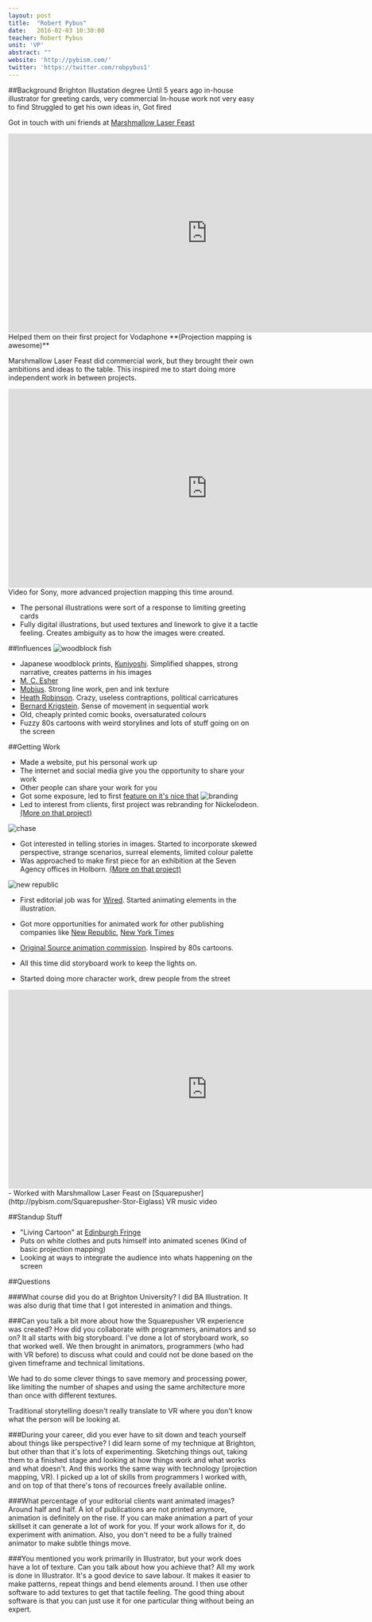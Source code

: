 ```yaml
---
layout: post
title:  "Robert Pybus"
date:   2016-02-03 10:30:00
teacher: Robert Pybus
unit: 'VP'
abstract: ""
website: 'http://pybism.com/'
twitter: 'https://twitter.com/robpybus1'
---
```


##Background
Brighton Illustation degree
Until 5 years ago in-house illustrator for greeting cards, very commercial
In-house work not very easy to find
Struggled to get his own ideas in, Got fired

Got in touch with uni friends at [Marshmallow Laser Feast](http://marshmallowlaserfeast.com/)

<iframe src="https://player.vimeo.com/video/26001848?title=0&byline=0&portrait=0" width="800" height="400" frameborder="0" webkitallowfullscreen mozallowfullscreen allowfullscreen></iframe>
Helped them on their first project for Vodaphone **(Projection mapping is awesome)**

Marshmallow Laser Feast did commercial work, but they brought their own ambitions and ideas to the table. This inspired me to start doing more independent work in between projects.

<iframe src="https://player.vimeo.com/video/34021153" width="800" height="400" frameborder="0" webkitallowfullscreen mozallowfullscreen allowfullscreen></iframe>
Video for Sony, more advanced projection mapping this time around.

- The personal illustrations were sort of a response to limiting greeting cards
- Fully digital illustrations, but used textures and linework to give it a tactle feeling. Creates ambiguity as to how the images were created.

##Influences
![woodblock fish](http://www.vam.ac.uk/users/sites/default/files/e.10605-1886_27_1000.jpg)

- Japanese woodblock prints, [Kuniyoshi](https://en.wikipedia.org/wiki/Utagawa_Kuniyoshi). Simplified shappes, strong narrative, creates patterns in his images
- [M. C. Esher](https://en.wikipedia.org/wiki/M._C._Escher)
- [Mobius](https://en.wikipedia.org/wiki/Jean_Giraud). Strong line work, pen and ink texture
- [Heath Robinson](https://en.wikipedia.org/wiki/W._Heath_Robinson). Crazy, useless contraptions, political carricatures
- [Bernard Krigstein](https://en.wikipedia.org/wiki/Bernard_Krigstein). Sense of movement in sequential work
- Old, cheaply printed comic books, oversaturated colours
- Fuzzy 80s cartoons with weird storylines and lots of stuff going on on the screen

##Getting Work
- Made a website, put his personal work up
- The internet and social media give you the opportunity to share your work
- Other people can share your work for you
- Got some exposure, led to first [feature on it's nice that](http://www.itsnicethat.com/articles/rob-pybus)
![branding](http://payload179.cargocollective.com/1/1/45142/5892441/Screen%20shot%202013-06-27%20at%2021.15.41_o.png)
- Led to interest from clients, first project was rebranding for Nickelodeon. [(More on that project)](http://pybism.com/Nickelodeon)

![chase](http://payload153.cargocollective.com/1/1/45142/5361694/Chase_web_o.jpg)

- Got interested in telling stories in images. Started to incorporate skewed perspective, strange scenarios, surreal elements, limited colour palette
- Was approached to make first piece for an exhibition at the Seven Agency offices in Holborn. [(More on that project)](http://pybism.com/7x7-exhibition)

![new republic](http://payload307.cargocollective.com/1/1/45142/8448365/master-comp_03qt.gif)
- First editorial job was for [Wired](http://pybism.com/Wired-Magazine). Started animating elements in the illustration.
- Got more  opportunities for animated work for other publishing companies like [New Republic](http://pybism.com/New-Republic-Magazine), [New York Times](http://pybism.com/New-York-Times)

- [Original Source animation commission](http://pybism.com/Original-Source). Inspired by 80s cartoons.
- All this time did storyboard work to keep the lights on.
- Started doing more character work, drew people from the street

<iframe width="800" height="400" src="https://www.youtube.com/embed/6Olt-ZtV_CE" frameborder="0" allowfullscreen></iframe>
- Worked with Marshmallow Laser Feast on [Squarepusher](http://pybism.com/Squarepusher-Stor-Eiglass) VR music video

##Standup Stuff

- "Living Cartoon" at [Edinburgh Fringe](http://www.heroesoffringe.com/show.asp?ShowID=3422)
- Puts on white clothes and puts himself into animated scenes (Kind of basic projection mapping)
- Looking at ways to integrate the audience into whats happening on the screen

##Questions

###What course did you do at Brighton University? 
I did BA Illustration. It was also durig that time that I got interested in animation and things.

###Can you talk a bit more about how the Squarepusher VR experience was created? How did you collaborate with programmers, animators and so on? 
It all starts with big storyboard. I've done a lot of storyboard work, so that worked well. We then brought in animators, programmers (who had with VR before) to discuss what could and could not be done based on the given timeframe and technical limitations.

We had to do some clever things to save memory and processing power, like limiting the number of shapes and using the same architecture more than once with different textures.

Traditional storytelling doesn't really translate to VR where you don't know what the person will be looking at.

###During your career, did you ever have to sit down and teach yourself about things like perspective?
I did learn some of my technique at Brighton, but other than that it's lots of experimenting. Sketching things out, taking them to a finished stage and looking at how things work and what works and what doesn't.
And this works the same way with technology (projection mapping, VR). I picked up a lot of skills from programmers I worked with, and on top of that there's tons of recources freely available online.

###What percentage of your editorial clients want animated images?
Around half and half. A lot of publications are not printed anymore, animation is definitely on the rise. If you can make animation a part of your skillset it can generate a lot of work for you. If your work allows for it, do experiment with animation.
Also, you don't need to be a fully trained animator to make subtle things move.

###You mentioned you work primarily in Illustrator, but your work does have a lot of texture. Can you talk about how you achieve that? 
All my work is done in Illustrator. It's a good device to save labour. It makes it easier to make patterns, repeat things and bend elements around. I then use other software to add textures to get that tactile feeling. The good thing about software is that you can just use it for one particular thing without being an expert.